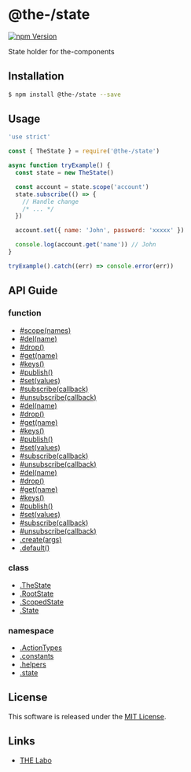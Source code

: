 @the-/state
==========

<!---
This file is generated by the-tmpl. Do not update manually.
--->

<!-- Badge Start -->
<a name="badges"></a>

[![npm Version][bd_npm_shield_url]][bd_npm_url]

[bd_repo_url]: https://github.com/the-labo/the
[bd_travis_url]: http://travis-ci.org/the-labo/the
[bd_travis_shield_url]: http://img.shields.io/travis/the-labo/the.svg?style=flat
[bd_travis_com_url]: http://travis-ci.com/the-labo/the
[bd_travis_com_shield_url]: https://api.travis-ci.com/the-labo/the.svg?token=
[bd_license_url]: https://github.com/the-labo/the/blob/master/LICENSE
[bd_npm_url]: http://www.npmjs.org/package/@the-/state
[bd_npm_shield_url]: http://img.shields.io/npm/v/@the-/state.svg?style=flat
[bd_standard_url]: http://standardjs.com/
[bd_standard_shield_url]: https://img.shields.io/badge/code%20style-standard-brightgreen.svg

<!-- Badge End -->


<!-- Description Start -->
<a name="description"></a>

State holder for the-components

<!-- Description End -->


<!-- Overview Start -->
<a name="overview"></a>




<!-- Overview End -->


<!-- Sections Start -->
<a name="sections"></a>

<!-- Section from "doc/readme/01.Installation.md.hbs" Start -->

<a name="section-doc-readme-01-installation-md"></a>

Installation
-----

```bash
$ npm install @the-/state --save
```


<!-- Section from "doc/readme/01.Installation.md.hbs" End -->

<!-- Section from "doc/readme/02.Usage.md.hbs" Start -->

<a name="section-doc-readme-02-usage-md"></a>

Usage
---------

```javascript
'use strict'

const { TheState } = require('@the-/state')

async function tryExample() {
  const state = new TheState()

  const account = state.scope('account')
  state.subscribe(() => {
    // Handle change
    /* ... */
  })

  account.set({ name: 'John', password: 'xxxxx' })

  console.log(account.get('name')) // John
}

tryExample().catch((err) => console.error(err))

```


<!-- Section from "doc/readme/02.Usage.md.hbs" End -->


<!-- Sections Start -->

<a name="api"></a>

## API Guide

### function
- [#scope(names)](./doc/api/api.md#module_@the-/state.state.ScopedState#scope)
- [#del(name)](./doc/api/api.md#module_@the-/state.state.State#del)
- [#drop()](./doc/api/api.md#module_@the-/state.state.State#drop)
- [#get(name)](./doc/api/api.md#module_@the-/state.state.State#get)
- [#keys()](./doc/api/api.md#module_@the-/state.state.State#keys)
- [#publish()](./doc/api/api.md#module_@the-/state.state.State#publish)
- [#set(values)](./doc/api/api.md#module_@the-/state.state.State#set)
- [#subscribe(callback)](./doc/api/api.md#module_@the-/state.state.State#subscribe)
- [#unsubscribe(callback)](./doc/api/api.md#module_@the-/state.state.State#unsubscribe)
- [#del(name)](./doc/api/api.md#module_@the-/state.state.RootState#del)
- [#drop()](./doc/api/api.md#module_@the-/state.state.RootState#drop)
- [#get(name)](./doc/api/api.md#module_@the-/state.state.RootState#get)
- [#keys()](./doc/api/api.md#module_@the-/state.state.RootState#keys)
- [#publish()](./doc/api/api.md#module_@the-/state.state.RootState#publish)
- [#set(values)](./doc/api/api.md#module_@the-/state.state.RootState#set)
- [#subscribe(callback)](./doc/api/api.md#module_@the-/state.state.RootState#subscribe)
- [#unsubscribe(callback)](./doc/api/api.md#module_@the-/state.state.RootState#unsubscribe)
- [#del(name)](./doc/api/api.md#module_@the-/state.state.ScopedState#del)
- [#drop()](./doc/api/api.md#module_@the-/state.state.ScopedState#drop)
- [#get(name)](./doc/api/api.md#module_@the-/state.state.ScopedState#get)
- [#keys()](./doc/api/api.md#module_@the-/state.state.ScopedState#keys)
- [#publish()](./doc/api/api.md#module_@the-/state.state.ScopedState#publish)
- [#set(values)](./doc/api/api.md#module_@the-/state.state.ScopedState#set)
- [#subscribe(callback)](./doc/api/api.md#module_@the-/state.state.ScopedState#subscribe)
- [#unsubscribe(callback)](./doc/api/api.md#module_@the-/state.state.ScopedState#unsubscribe)
- [.create(args)](./doc/api/api.md#module_@the-/state.create)
- [.default()](./doc/api/api.md#module_@the-/state.default)
### class
- [.TheState](./doc/api/api.md#module_@the-/state.TheState)
- [.RootState](./doc/api/api.md#module_@the-/state.state.RootState)
- [.ScopedState](./doc/api/api.md#module_@the-/state.state.ScopedState)
- [.State](./doc/api/api.md#module_@the-/state.state.State)
### namespace
- [.ActionTypes](./doc/api/api.md#module_@the-/state.constants.ActionTypes)
- [.constants](./doc/api/api.md#module_@the-/state.constants)
- [.helpers](./doc/api/api.md#module_@the-/state.helpers)
- [.state](./doc/api/api.md#module_@the-/state.state)

<!-- LICENSE Start -->
<a name="license"></a>

License
-------
This software is released under the [MIT License](https://github.com/the-labo/the/blob/master/LICENSE).

<!-- LICENSE End -->


<!-- Links Start -->
<a name="links"></a>

Links
------

+ [THE Labo][the_labo_url]

[the_labo_url]: https://github.com/the-labo

<!-- Links End -->

